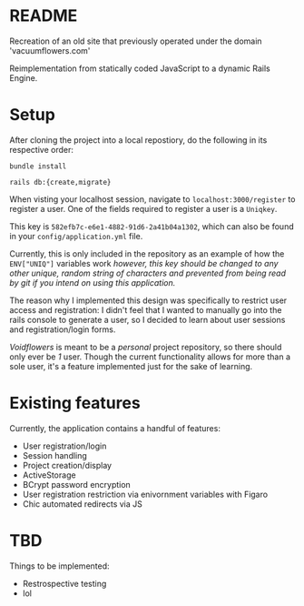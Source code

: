 # README

Recreation of an old site that previously operated under the domain 'vacuumflowers.com'

Reimplementation from statically coded JavaScript to a dynamic Rails Engine. 

# Setup
After cloning the project into a local repostiory, do the following in its respective order:

`bundle install`

`rails db:{create,migrate}`

When visting your localhost session, navigate to `localhost:3000/register` to register a user. One of the fields required to register a user is a `Uniqkey`. 

This key is `582efb7c-e6e1-4882-91d6-2a41b04a1302`, which can also be found in your `config/application.yml` file. 

Currently, this is only included in the repository as an example of how the `ENV["UNIQ"]` variables work _however, this key should be changed to any other unique, random string of characters and prevented from being read by git if you intend on using this application._ 

The reason why I implemented this design was specifically to restrict user access and registration: I didn't feel that I wanted to manually go into the rails console to generate a user, so I decided to learn about user sessions and registration/login forms.

_Voidflowers_ is meant to be a _personal_ project repository, so there should only ever be _1_ user. Though the current functionality allows for more than a sole user, it's a feature implemented just for the sake of learning. 

# Existing features
Currently, the application contains a handful of features:

  * User registration/login
  * Session handling
  * Project creation/display
  * ActiveStorage 
  * BCrypt password encryption
  * User registration restriction via enivornment variables with Figaro
  * Chic automated redirects via JS



# TBD
Things to be implemented:

  * Restrospective testing 
  * lol
 
